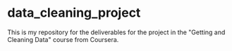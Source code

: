 # data_cleaning_project
This is my repository for the deliverables for the project in the "Getting and Cleaning Data" course from Coursera.
